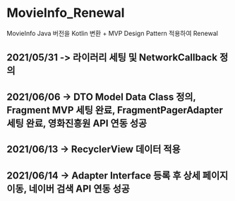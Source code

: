 # MovieInfo_Renewal
MovieInfo Java 버전을 Kotlin 변환 + MVP Design Pattern 적용하여 Renewal


## 2021/05/31 -> 라이러리 세팅 및 NetworkCallback 정의
## 2021/06/06 -> DTO Model Data Class 정의, Fragment MVP 세팅 완료, FragmentPagerAdapter 세팅 완료, 영화진흥원 API 연동 성공
## 2021/06/13 -> RecyclerView 데이터 적용
## 2021/06/14 -> Adapter Interface 등록 후 상세 페이지 이동, 네이버 검색 API 연동 성공
